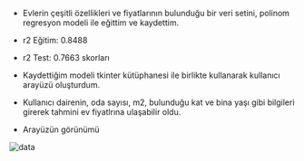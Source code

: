 * Evlerin çeşitli özellikleri ve fiyatlarının bulunduğu bir veri setini, polinom regresyon modeli ile eğittim ve kaydettim.
* r2 Eğitim:  0.8488
* r2 Test:  0.7663 skorları

* Kaydettiğim modeli tkinter kütüphanesi ile birlikte kullanarak kullanıcı arayüzü oluşturdum.
* Kullanıcı dairenin, oda sayısı, m2, bulunduğu kat ve bina yaşı gibi bilgileri girerek tahmini ev fiyatlrına ulaşabilir oldu.

* Arayüzün görünümü

![data](https://r.resimlink.com/yVCQTKiJkUt.png)
